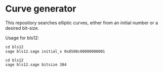 # Curve generator

This repository searches elliptic curves, either from an initial number or a desired bit-size.

Usage for bls12:

  ```
  cd bls12
  sage bls12.sage initial_x 0x8508c00000000001
  ```

  ```
  cd bls12
  sage bls12.sage bitsize 384
  ```
